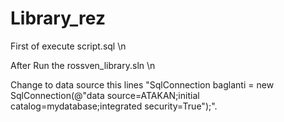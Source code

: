 # Library_rez


First of execute script.sql \n

After Run the rossven_library.sln \n

Change to data source this lines "SqlConnection baglanti = new SqlConnection(@"data source=ATAKAN;initial catalog=mydatabase;integrated security=True");".
